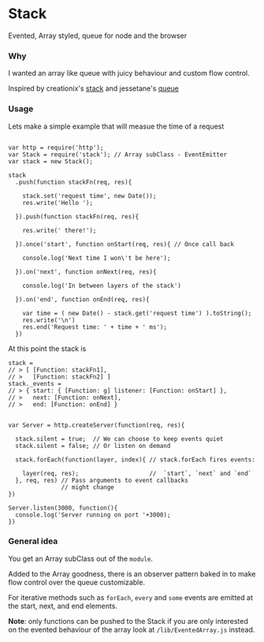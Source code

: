 # Stack

 Evented, Array styled, queue for node and the browser

### Why
  I wanted an array like queue with juicy behaviour and custom flow control.

  Inspired by creationix's [stack](https://www.npmjs.org/package/stack)
  and jessetane's [queue](https://www.npmjs.org/package/queue)

### Usage

 Lets make a simple example that will measue the time of a request

```

var http = require('http');
var Stack = require('stack'); // Array subClass - EventEmitter
var stack = new Stack();

stack
  .push(function stackFn(req, res){

    stack.set('request time', new Date());
    res.write('Hello ');

  }).push(function stackFn(req, res){

    res.write(' there!');

  }).once('start', function onStart(req, res){ // Once call back

    console.log('Next time I won\'t be here');

  }).on('next', function onNext(req, res){

    console.log('In between layers of the stack')

  }).on('end', function onEnd(req, res){

    var time = ( new Date() - stack.get('request time') ).toString();
    res.write('\n')
    res.end('Request time: ' + time + ' ms');
  })

```
At this point the stack is

```
stack =
// > [ [Function: stackFn1],
// >   [Function: stackFn2] ]
stack._events =
// > { start: { [Function: g] listener: [Function: onStart] },
// >   next: [Function: onNext],
// >   end: [Function: onEnd] }
```

```

var Server = http.createServer(function(req, res){

  stack.silent = true;  // We can choose to keep events quiet
  stack.silent = false; // Or listen on demand

  stack.forEach(function(layer, index){ // stack.forEach fires events:

    layer(req, res);                    //  `start`, `next` and `end`
  }, req, res) // Pass arguments to event callbacks
               // might change
})

Server.listen(3000, function(){
  console.log('Server running on port '+3000);
})
```

### General idea
  You get an Array subClass out of the `module`.

  Added to the Array goodness, there is an observer pattern baked in to make
  flow control over the queue customizable.

  For iterative methods such as `forEach`, `every` and `some` events are emitted
  at the start, next, and end elements.

  <b>Note</b>: only functions can be pushed to the Stack if you are only interested
  on the evented behaviour of the array look at `/lib/EventedArray.js` instead.